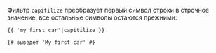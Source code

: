 Фильтр ```capitilize``` преобразует первый символ строки в строчное значение, все остальные символы остаются прежними:

```twig
{{ 'my first car'|capitilize }}

{# выведет 'My first car' #}
```

